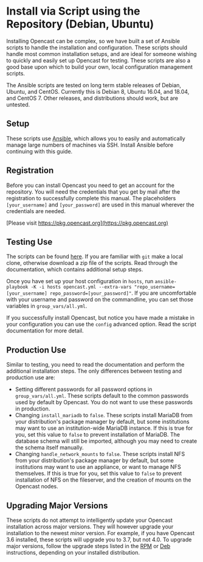 Install via Script using the Repository (Debian, Ubuntu)
===========================================================================

Installing Opencast can be complex, so we have built a set of Ansible scripts to handle the installation and 
configuration.  These scripts should handle most common installation setups, and are ideal for someone wishing to 
quickly and easily set up Opencast for testing.  These scripts are also a good base upon which to build your own, local
configuration management scripts.

The Ansible scripts are tested on long term stable releases of Debian, Ubuntu, and CentOS.  Currently this is Debian 8,
Ubuntu 16.04, and 18.04, and CentOS 7.  Other releases, and distributions should work, but are untested.


Setup
-----

These scripts use [Ansible](https://docs.ansible.com/ansible/latest/installation_guide/intro_installation.html), which
allows you to easily and automatically manage large numbers of machines via SSH.  Install Ansible before continuing
with this guide.


Registration
------------

Before you can install Opencast you need to get an account for the repository. You will need the credentials that you 
get by mail after the registration to successfully complete this manual. The placeholders `[your_username]` and 
`[your_password]` are used in this manual wherever the credentials are needed.

[Please visit https://pkg.opencast.org](https://pkg.opencast.org)


Testing Use
-----------

The scripts can be found [here](https://github.com/opencast/oc-config-management).  If you are familiar with `git`
make a local clone, otherwise download a zip file of the scripts.  Read through the documentation, which contains
additional setup steps.

Once you have set up your host configuration in `hosts`, run 
`ansible-playbook -K -i hosts opencast.yml --extra-vars "repo_username=[your_username] repo_password=[your_password]"`.
If you are uncomfortable with your username and password on the commandline, you can set those variables in 
`group_vars/all.yml`.

If you successfully install Opencast, but notice you have made a mistake in your configuration you can use the `config`
advanced option.  Read the script documentation for more detail.

Production Use
--------------

Similar to testing, you need to read the documentation and perform the additional installation steps.  The only
differences between testing and production use are:

 - Setting different passwords for all password options in `group_vars/all.yml`.  These scripts default to the common
   passwords used by default by Opencast.  You do not want to use these passwords in production.
 - Changing `install_mariadb` to `false`.  These scripts install MariaDB from your distribution's package manager by
   default, but some institutions may want to use an institution-wide MariaDB instance.  If this is true for you, set
   this value to `false` to prevent installation of MariaDB.  The database schema will still be imported, although you
   may need to create the schema itself manually.
 - Changing `handle_network_mounts` to `false`.  These scripts install NFS from your distribution's package manager by
   default, but some institutions may want to use an appliance, or want to manage NFS themselves.  If this is true for
   you, set this value to `false` to prevent installation of NFS on the fileserver, and the creation of mounts on the 
   Opencast nodes.

Upgrading Major Versions
------------------------

These scripts do not attempt to intelligently update your Opencast installation across major versions.  They will
however upgrade your installation to the newest *minor* version.  For example, if you have Opencast 3.6 installed,
these scripts will upgrade you to 3.7, but not 4.0.  To upgrade major versions, follow the upgrade steps listed in the
[RPM](rpm-rhel-sl-centos.md) or [Deb](debs.md) instructions, depending on your installed distribution.

